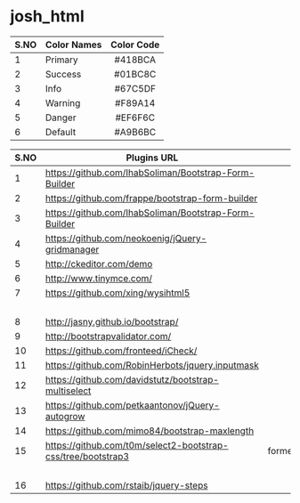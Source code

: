 josh_html
=========
|S.NO  |Color Names   | Color Code  
|------|--------------|:-------------------:|
| 1    | Primary      |  #418BCA            | 
| 2    | Success      |  #01BC8C            | 
| 3    | Info         |  #67C5DF            | 
| 4    | Warning      |  #F89A14            | 
| 5    | Danger       |  #EF6F6C            |
| 6    | Default      |  #A9B6BC            |




|S.NO  |Plugins URL                                                    |   Used Pages     
|------|---------------------------------------------------------------|:-------------------:|
| 1    | https://github.com/IhabSoliman/Bootstrap-Form-Builder         |  form_builder.html  | 
| 2    | https://github.com/frappe/bootstrap-form-builder              |  form_builder2.html | 
| 3    | https://github.com/IhabSoliman/Bootstrap-Form-Builder         |  buttonbuilder.html | 
| 4    | https://github.com/neokoenig/jQuery-gridmanager               |  gridmanager.html   | 
| 5    | http://ckeditor.com/demo                                      |  editor.html        |
| 6    | http://www.tinymce.com/                                       |  gridmanager.html, editor.html| 
| 7    | https://github.com/xing/wysihtml5                             |editor.html, add_newblog.html, compose.html,
|      |                                                               |forward.html,reply.html | 
| 8    | http://jasny.github.io/bootstrap/                             |  validation.html | 
| 9    | http://bootstrapvalidator.com/                                |  validation.html,formwizard.html | 
| 10   | https://github.com/fronteed/iCheck/                           |formelements.html| 
| 11   | https://github.com/RobinHerbots/jquery.inputmask              |formelements.html| 
| 12   | https://github.com/davidstutz/bootstrap-multiselect           |formelements.html | 
| 13   | https://github.com/petkaantonov/jQuery-autogrow               |formelements.html | 
| 14   | https://github.com/mimo84/bootstrap-maxlength                 |formelements.html| 
| 15   | https://github.com/t0m/select2-bootstrap-css/tree/bootstrap3  |formelements.html,advanced_tables.html,editable_table.html,
|      |                                                               |form_layouts.html,transitions.html,x-editable.html| 
| 16   |https://github.com/rstaib/jquery-steps                         |formwizard.html|


 


